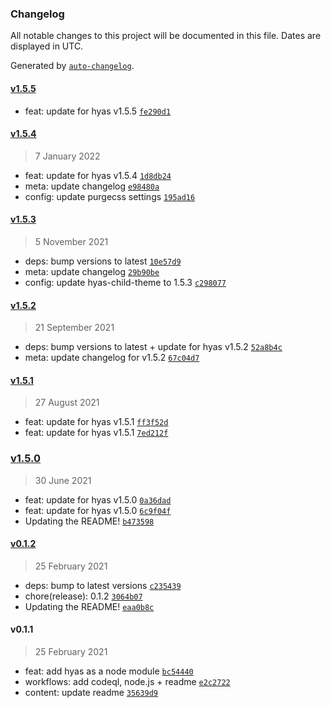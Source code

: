 ### Changelog

All notable changes to this project will be documented in this file. Dates are displayed in UTC.

Generated by [`auto-changelog`](https://github.com/CookPete/auto-changelog).

#### [v1.5.5](https://github.com/h-enk/hyas-child-theme/compare/v1.5.4...v1.5.5)

- feat: update for hyas v1.5.5 [`fe290d1`](https://github.com/h-enk/hyas-child-theme/commit/fe290d10ecb2a0c8dbe5ba8e40d748083f237f9b)

#### [v1.5.4](https://github.com/h-enk/hyas-child-theme/compare/v1.5.3...v1.5.4)

> 7 January 2022

- feat: update for hyas v1.5.4 [`1d8db24`](https://github.com/h-enk/hyas-child-theme/commit/1d8db246ad69290f138355396aaa92d8e69b0c08)
- meta: update changelog [`e98480a`](https://github.com/h-enk/hyas-child-theme/commit/e98480a38d33976a94739ae6acdced24dfbe6779)
- config: update purgecss settings [`195ad16`](https://github.com/h-enk/hyas-child-theme/commit/195ad160596f6a53e501fafafbcec2a7f79db2af)

#### [v1.5.3](https://github.com/h-enk/hyas-child-theme/compare/v1.5.2...v1.5.3)

> 5 November 2021

- deps: bump versions to latest [`10e57d9`](https://github.com/h-enk/hyas-child-theme/commit/10e57d966cb4349548203c6f266fa8c973bc522c)
- meta: update changelog [`29b90be`](https://github.com/h-enk/hyas-child-theme/commit/29b90be61633ee6ec0724a5956430bbf28bb5ec9)
- config: update hyas-child-theme to 1.5.3 [`c298077`](https://github.com/h-enk/hyas-child-theme/commit/c2980774124e3781d00ffc90ee4887695d825548)

#### [v1.5.2](https://github.com/h-enk/hyas-child-theme/compare/v1.5.1...v1.5.2)

> 21 September 2021

- deps: bump versions to latest + update for hyas v1.5.2 [`52a8b4c`](https://github.com/h-enk/hyas-child-theme/commit/52a8b4c85e0d6f0ec96b0e4c9fef632f0167bf01)
- meta: update changelog for v1.5.2 [`67c04d7`](https://github.com/h-enk/hyas-child-theme/commit/67c04d73f7e81cb0303909c8b3c78f5df71bfe80)

#### [v1.5.1](https://github.com/h-enk/hyas-child-theme/compare/v1.5.0...v1.5.1)

> 27 August 2021

- feat: update for hyas v1.5.1 [`ff3f52d`](https://github.com/h-enk/hyas-child-theme/commit/ff3f52d24853ebaed8984db4fb8e03784d34190c)
- feat: update for hyas v1.5.1 [`7ed212f`](https://github.com/h-enk/hyas-child-theme/commit/7ed212f22ebdfa42990d31e04810278325ef8579)

### [v1.5.0](https://github.com/h-enk/hyas-child-theme/compare/v0.1.2...v1.5.0)

> 30 June 2021

- feat: update for hyas v1.5.0 [`0a36dad`](https://github.com/h-enk/hyas-child-theme/commit/0a36dad67610fd898e94eb66efe6070158bad1ff)
- feat: update for hyas v1.5.0 [`6c9f04f`](https://github.com/h-enk/hyas-child-theme/commit/6c9f04f60913dbdb82c5491d9a2fcb1ee74bae04)
- Updating the README! [`b473598`](https://github.com/h-enk/hyas-child-theme/commit/b47359878fee9ff98400bfd47424f892ab0a0f83)

#### [v0.1.2](https://github.com/h-enk/hyas-child-theme/compare/v0.1.1...v0.1.2)

> 25 February 2021

- deps: bump to latest versions [`c235439`](https://github.com/h-enk/hyas-child-theme/commit/c23543934c4fe4486cbadef223596c1f6d098e4a)
- chore(release): 0.1.2 [`3064b07`](https://github.com/h-enk/hyas-child-theme/commit/3064b078d7402b09136c1803ad500168b65e2532)
- Updating the README! [`eaa0b8c`](https://github.com/h-enk/hyas-child-theme/commit/eaa0b8cf77c3de7af18831a4b4594775a3b14bda)

#### v0.1.1

> 25 February 2021

- feat: add hyas as a node module [`bc54440`](https://github.com/h-enk/hyas-child-theme/commit/bc54440542bddc593ceb5904d42656eb00883420)
- workflows: add codeql, node.js + readme [`e2c2722`](https://github.com/h-enk/hyas-child-theme/commit/e2c2722ccf6f47dca92542f5a0d174b3503c547e)
- content: update readme [`35639d9`](https://github.com/h-enk/hyas-child-theme/commit/35639d95a98b3b6ba050353bd8f088f02fb33b66)
